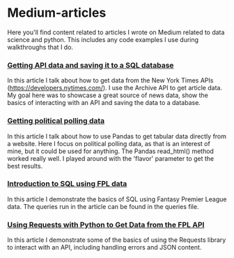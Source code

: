 # Medium-articles
Here you'll find content related to articles I wrote on Medium related to data science and python. This includes any code examples I use during walkthroughs that I do.

### [Getting API data and saving it to a SQL database](https://towardsdatascience.com/getting-newspaper-article-data-and-saving-it-to-a-sql-database-651602ee929f)
In this article I talk about how to get data from the New York Times APIs (https://developers.nytimes.com/). I use the Archive API to get article data. My goal here was to showcase a great source of news data, show the basics of interacting with an API and saving the data to a database. 

### [Getting political polling data](https://towardsdatascience.com/political-polling-data-from-wikipedia-with-python-b71a9b291d7c)
In this article I talk about how to use Pandas to get tabular data directly from a website. Here I focus on political polling data, as that is an interest of mine, but it could be used for anything. The Pandas read_html() method worked really well. I played around with the 'flavor' parameter to get the best results.

### [Introduction to SQL using FPL data](https://towardsdatascience.com/an-introduction-to-sql-using-fpl-data-8314ec982308)
In this article I demonstrate the basics of SQL using Fantasy Premier League data. The queries run in the article can be found in the queries file. 

### [Using Requests with Python to Get Data from the FPL API](https://python.plainenglish.io/using-requests-with-python-to-get-data-from-the-fpl-api-4cb72f03a5d4)
In this article I demonstrate some of the basics of using the Requests library to interact with an API, including handling errors and JSON content. 
